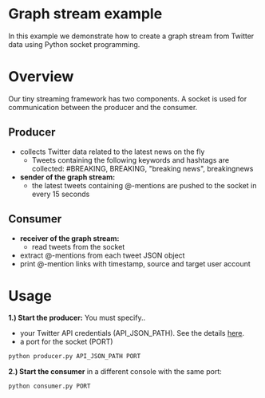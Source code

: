 # Graph stream example

In this example we demonstrate how to create a graph stream from Twitter data using Python socket programming.

# Overview

Our tiny streaming framework has two components. A socket is used for communication between the producer and the consumer.

## Producer

- collects Twitter data related to the latest news on the fly
   - Tweets containing the following keywords and hashtags are collected: 
   #BREAKING, BREAKING, "breaking news", breakingnews
- **sender of the graph stream:**
   - the latest tweets containing @-mentions are pushed to the socket in every 15 seconds

## Consumer

- **receiver of the graph stream:**
   - read tweets from the socket
- extract @-mentions from each tweet JSON object
- print @-mention links with timestamp, source and target user account

# Usage

**1.) Start the producer:** You must specify..

- your Twitter API credentials (API_JSON_PATH). See the details [here](https://github.com/ferencberes/twitter-crawler/tree/streaming#b-json-configuration-file).
- a port for the socket (PORT)

```bash
python producer.py API_JSON_PATH PORT
```

**2.) Start the consumer** in a different console with the same port:

```bash
python consumer.py PORT
```